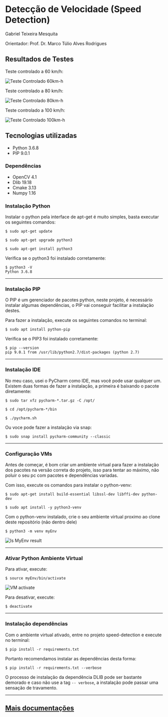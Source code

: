 # Detecção de Velocidade (Speed Detection)

Gabriel Teixeira Mesquita

Orientador: Prof. Dr. Marco Túlio Alves Rodrigues

## Resultados de Testes

Teste controlado a 60 km/h:

![Teste Controlado 60km-h](https://github.com/fnoquiq/speed-detection/blob/master/resource/video_samples/GIF/teste_controlado_60_lado_1_half_speed.gif)

Teste controlado a 80 km/h:

![Teste Controlado 80km-h](https://github.com/fnoquiq/speed-detection/blob/master/resource/video_samples/GIF/teste_controlado_80_lado_1_half_speed.gif)

Teste controlado a 100 km/h:

![Teste Controlado 100km-h](https://github.com/fnoquiq/speed-detection/blob/master/resource/video_samples/GIF/teste_controlado_100_lado_1_half_speed.gif)

## Tecnologias utilizadas

* Python 3.6.8
* PIP 9.0.1

### Dependências

* OpenCV 4.1
* Dlib 19.18
* Cmake 3.13
* Numpy 1.16

### Instalação Python

Instalar o python pela interface de apt-get é muito simples, basta executar os seguintes comandos:

`$ sudo apt-get update `

`$ sudo apt-get upgrade python3 `

`$ sudo apt-get install python3 `

Verifica se o python3 foi instalado corretamente:

```
$ python3 -V
Python 3.6.8
```

---

### Instalação PIP

O PIP é um gerenciador de pacotes python, neste projeto, é necessário instalar algumas dependências,
o PIP vai conseguir facilitar a instalação destes.

Para fazer a instalação, execute os seguintes comandos no terminal:

`$ sudo apt install python-pip `

Verifica se o PIP3 foi instalado corretamente:

```
$ pip --version
pip 9.0.1 from /usr/lib/python2.7/dist-packages (python 2.7)
```

---

### Instalação IDE

No meu caso, usei o PyCharm como IDE, mas você pode usar qualquer um.
Existem duas formas de fazer a instalação, a primeira é baixando o pacote diretamente:

`$ sudo tar xfz pycharm-*.tar.gz -C /opt/`

`$ cd /opt/pycharm-*/bin`

`$ ./pycharm.sh`

Ou voce pode fazer a instalação via snap:

`$ sudo snap install pycharm-community --classic `

---

### Configuração VMs

Antes de começar, é bom criar um ambiente virtual para fazer a instalação dos pacotes na versão
correta do projeto, isso para tentar ao máximo, não poluir o seu pc com pacotes e dependências variadas.

Com isso, execute os comandos para instalar o python-venv:

`$ sudo apt-get install build-essential libssl-dev libffi-dev python-dev `

`$ sudo apt install -y python3-venv `

Com o python-venv instalado, crie o seu ambiente virtual proximo ao clone deste repositório (não dentro dele)

`$ python3 -m venv myEnv `


![ls MyEnv result](https://user-images.githubusercontent.com/11557379/65373036-2eaa8e00-dc4e-11e9-9d37-ef9df69acb56.png)

---

### Ativar Python Ambiente Virtual

Para ativar, execute:

`$ source myEnv/bin/activate `

![VM activate](https://user-images.githubusercontent.com/11557379/65373048-5a2d7880-dc4e-11e9-9c0f-ebcc71e3404d.png)

Para desativar, execute:

`$ deactivate `

---

### Instalação dependências

Com o ambiente virtual ativado, entre no projeto speed-detection e execute no terminal:

`$ pip install -r requirements.txt`

Portanto recomendamos instalar as dependências desta forma:

`$ pip install -r requirements.txt --verbose`

O processo de instalação da dependência DLIB pode ser bastante demorado e caso não use a tag `-- verbose`, a instalação pode passar uma sensação de travamento.

---

## [Mais documentações](https://github.com/fnoquiq/speed-detection-docs/blob/master/TCC_II___Gabriel_Mesquita___UIT.pdf)
